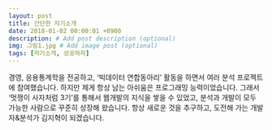 ```yaml
---
layout: post
title: 간단한 자기소개
date: 2018-01-02 00:00:01 +0900
description: # Add post description (optional)
img: 그림1.jpg # Add image post (optional)
tags: [자기소개, 성공하자]
---
```

경영, 응용통계학을 전공하고, ‘빅데이터 연합동아리’ 활동을 하면서 여러 분석 프로젝트에 참여했습니다. 하지만 제게 항상 남는 아쉬움은 프로그래밍 능력이었습니다. 그래서 ‘멋쟁이 사자처럼 3기’를 통해서 웹개발의 지식을 쌓을 수 있었고, 분석과 개발이 모두 가능한 사람으로 꾸준히 성장해 왔습니다. 항상 새로운 것을 추구하고, 도전해 가는 개발자&분석가 김지혁이 되겠습니다.
